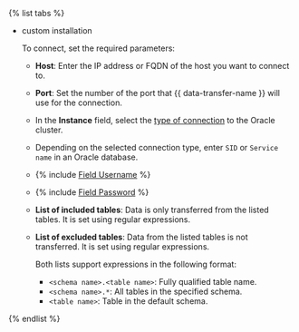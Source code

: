 {% list tabs %}

* custom installation

    To connect, set the required parameters:

    * **Host**: Enter the IP address or FQDN of the host you want to connect to.

    * **Port**: Set the number of the port that {{ data-transfer-name }} will use for the connection.

    * In the **Instance** field, select the [type of connection](https://docs.oracle.com/cd/E11882_01/network.112/e41945/concepts.htm#NETAG002) to the Oracle cluster.

    * Depending on the selected connection type, enter `SID` or `Service name` in an Oracle database.

    * {% include [Field Username](../fields/username.md) %}

    * {% include [Field Password](../fields/password.md) %}

    * **List of included tables**: Data is only transferred from the listed tables. It is set using regular expressions.

    * **List of excluded tables**: Data from the listed tables is not transferred. It is set using regular expressions.

        Both lists support expressions in the following format:
        * `<schema name>.<table name>`: Fully qualified table name.
        * `<schema name>.*`: All tables in the specified schema.
        * `<table name>`: Table in the default schema.

{% endlist %}

